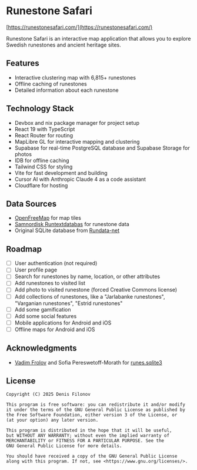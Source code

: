 # Runestone Safari

[https://runestonesafari.com/](https://runestonesafari.com/)

Runestone Safari is an interactive map application that allows you to explore Swedish runestones and ancient heritage sites.

## Features

- Interactive clustering map with 6,815+ runestones
- Offline caching of runestones
- Detailed information about each runestone

## Technology Stack

- Devbox and nix package manager for project setup
- React 19 with TypeScript
- React Router for routing
- MapLibre GL for interactive mapping and clustering
- Supabase for real-time PostgreSQL database and Supabase Storage for photos
- IDB for offline caching
- Tailwind CSS for styling
- Vite for fast development and building
- Cursor AI with Anthropic Claude 4 as a code assistant
- Cloudflare for hosting

## Data Sources

- [OpenFreeMap](https://openfreemap.org/) for map tiles
- [Samnordisk Runtextdatabas](https://www.uu.se/institution/nordiska/forskning/projekt/samnordisk-runtextdatabas) for runestone data
- Original SQLite database from [Rundata-net](https://www.rundata.info/)

## Roadmap

- [ ] User authentication (not required)
- [ ] User profile page
- [ ] Search for runestones by name, location, or other attributes
- [ ] Add runestones to visited list
- [ ] Add photo to visited runestone (forced Creative Commons license)
- [ ] Add collections of runestones, like a "Jarlabanke runestones", "Varganian runestones", "Estrid runestones"
- [ ] Add some gamification
- [ ] Add some social features
- [ ] Mobile applications for Android and iOS
- [ ] Offline maps for Android and iOS

## Acknowledgments

- [Vadim Frolov](https://github.com/fralik) and Sofia Pereswetoff-Morath for [runes.sqlite3](https://github.com/fralik/rundata-net/blob/master/rundatanet/static/runes/runes.sqlite3)

## License

```
Copyright (C) 2025 Denis Filonov

This program is free software: you can redistribute it and/or modify
it under the terms of the GNU General Public License as published by
the Free Software Foundation, either version 3 of the License, or
(at your option) any later version.

This program is distributed in the hope that it will be useful,
but WITHOUT ANY WARRANTY; without even the implied warranty of
MERCHANTABILITY or FITNESS FOR A PARTICULAR PURPOSE. See the
GNU General Public License for more details.

You should have received a copy of the GNU General Public License
along with this program. If not, see <https://www.gnu.org/licenses/>.
```
